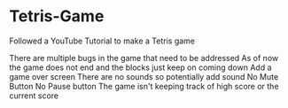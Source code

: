 # Tetris-Game
Followed a YouTube Tutorial to make a Tetris game

There are multiple bugs in the game that need to be addressed
  As of now the game does not end and the blocks just keep on coming down
  Add a game over screen
  There are no sounds so potentially add sound
  No Mute Button
  No Pause button
  The game isn't keeping track of high score or the current score
